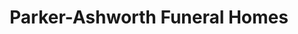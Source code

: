 ---
title: "Parker-Ashworth Funeral Homes"
url: /kaufman/parker-ashworth-funeral-homes/
shop: Bestattungen
---